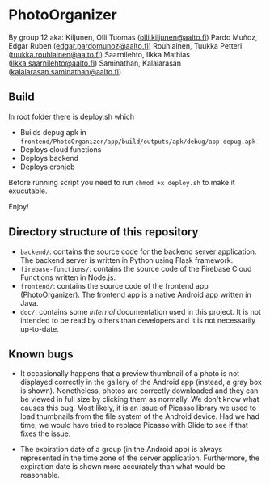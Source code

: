 # PhotoOrganizer

By group 12 aka:
Kiljunen, Olli Tuomas (olli.kiljunen@aalto.fi)
Pardo Muñoz, Edgar Ruben (edgar.pardomunoz@aalto.fi)
Rouhiainen, Tuukka Petteri (tuukka.rouhiainen@aalto.fi)
Saarnilehto, Ilkka Mathias (ilkka.saarnilehto@aalto.fi)
Saminathan, Kalaiarasan (kalaiarasan.saminathan@aalto.fi)

## Build

In root folder there is deploy.sh which

* Builds depug apk in `frontend/PhotoOrganizer/app/build/outputs/apk/debug/app-depug.apk`
* Deploys cloud functions
* Deploys backend
* Deploys cronjob

Before running script you need to run `chmod +x deploy.sh` to make it exucutable.

Enjoy!

## Directory structure of this repository

* `backend/`: contains the source code for the backend server application.
The backend server is written in Python using Flask framework.
* `firebase-functions/`: contains the source code of the Firebase Cloud
Functions written in Node.js.
* `frontend/`: contains the source code of the frontend app (PhotoOrganizer).
The frontend app is a native Android app written in Java.
* `doc/`: contains some *internal* documentation used in this project. It is
not intended to be read by others than developers and it is not necessarily
up-to-date.

## Known bugs

* It occasionally happens that a preview thumbnail of a photo is not displayed
correctly in the gallery of the Android app (instead, a gray box is shown).
Nonetheless, photos are correctly downloaded and they can be viewed in full
size by clicking them as normally. We don't know what causes this bug. Most
likely, it is an issue of Picasso library we used to load thumbnails from the
file system of the Android device. Had we had time, we would have tried to
replace Picasso with Glide to see if that fixes the issue.

* The expiration date of a group (in the Android app) is always represented
in the time zone of the server application. Furthermore, the expiration date
is shown more accurately than what would be reasonable.
